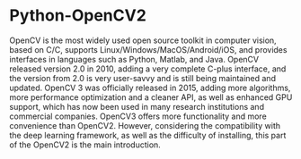 # Python-OpenCV2
OpenCV is the most widely used open source toolkit in computer vision, based on C/C, supports Linux/Windows/MacOS/Android/iOS, and provides interfaces in languages such as Python, Matlab, and Java. OpenCV released version 2.0 in 2010, adding a very complete C-plus interface, and the version from 2.0 is very user-savvy and is still being maintained and updated. OpenCV 3 was officially released in 2015, adding more algorithms, more performance optimization and a cleaner API, as well as enhanced GPU support, which has now been used in many research institutions and commercial companies. OpenCV3 offers more functionality and more convenience than OpenCV2. However, considering the compatibility with the deep learning framework, as well as the difficulty of installing, this part of the OpenCV2 is the main introduction.
